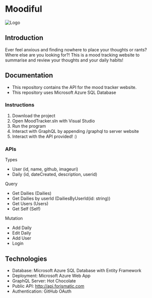 # Moodiful
![Logo](./Assets/moodiful_dark.png)
## Introduction
Ever feel anxious and finding nowhere to place your thoughts or rants?
Where else are you looking for?!
This is a mood tracking website to summarise and review your thoughts and your daily habits!

## Documentation
- This repository contains the API for the mood tracker website. 
- This repository uses Microsoft Azure SQL Database

### Instructions
1. Download the project
2. Open MoodTracker.sln with Visual Studio
3. Run the program
4. Interact with GraphQL by appending /graphql to server website
5. Interact with the API provided! :)

### APIs
Types
- User (id, name, github, imageuri)
- Daily (id, dateCreated, description, userid)

Query
- Get Dailies (Dailies)
- Get Dailies by userId (DailiesByUserId(id: string))
- Get Users (Users)
- Get Self (Self)

Mutation
- Add Daily
- Edit Daily
- Add User
- Login

## Technologies
- Database: Microsoft Azure SQL Database with Entity Framework
- Deployment: Microsoft Azure Web App
- GraphQL Server: Hot Chocolate
- Public API: http://api.forismatic.com
- Authentication: GitHub OAuth

